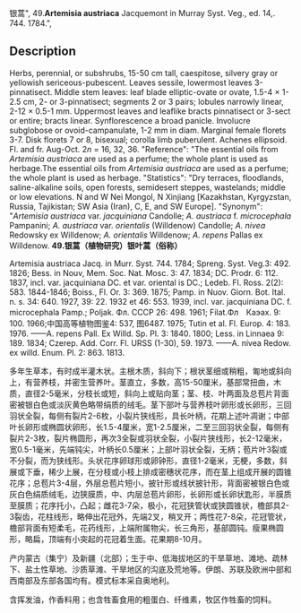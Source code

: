 银蒿",
49.**Artemisia austriaca** Jacquemont in Murray Syst. Veg., ed. 14,. 744. 1784.",

## Description
Herbs, perennial, or subshrubs, 15-50 cm tall, caespitose, silvery gray or yellowish sericeous-pubescent. Leaves sessile, lowermost leaves 3-pinnatisect. Middle stem leaves: leaf blade elliptic-ovate or ovate, 1.5-4 × 1-2.5 cm, 2- or 3-pinnatisect; segments 2 or 3 pairs; lobules narrowly linear, 2-12 × 0.5-1 mm. Uppermost leaves and leaflike bracts pinnatisect or 3-sect or entire; bracts linear. Synflorescence a broad panicle. Involucre subglobose or ovoid-campanulate, 1-2 mm in diam. Marginal female florets 3-7. Disk florets 7 or 8, bisexual; corolla limb puberulent. Achenes ellipsoid. Fl. and fr. Aug-Oct. 2*n* = 16, 32, 36.
  "Reference": "The essential oils from *Artemisia austriaca* are used as a perfume; the whole plant is used as herbage.The essential oils from *Artemisia austriaca* are used as a perfume; the whole plant is used as herbage.
  "Statistics": "Dry terraces, floodlands, saline-alkaline soils, open forests, semidesert steppes, wastelands; middle or low elevations. N and W Nei Mongol, N Xinjiang [Kazakhstan, Kyrgyzstan, Russia, Tajikistan; SW Asia (Iran), C, E, and SW Europe].
  "Synonym": "*Artemisia austriaca* var. *jacquiniana* Candolle; *A. austriaca* f. *microcephala* Pampanini; *A. austriaca* var. *orientalis* (Willdenow) Candolle; *A. nivea* Redowsky ex Willdenow; *A.* *orientalis* Willdenow; *A. repens* Pallas ex Willdenow.
**49.银蒿（植物研究）银叶蒿（俗称）**

Artemisia austriaca Jacq. in Murr. Syst. 744. 1784; Spreng. Syst. Veg.3: 492. 1826; Bess. in Nouv, Mem. Soc. Nat. Mosc. 3: 47. 1834; DC. Prodr. 6: 112. 1837, incl. var. jacquiniana DC. et var. oriental is DC.; Ledeb. Fl. Ross. 2(2): 583. 1844-1846; Boiss., Fl. Or. 3: 369. 1875; Pamp. in Nuov. Giorn. Bot. Ital. n. s. 34: 640. 1927, 39: 22. 1932 et 46: 553. 1939, incl. var. jacquiniana DC. f. microcephala Pamp.; Poljak. Фл. СССР 26: 498. 1961; Filat.Фл　Каэах. 9: 100. 1966;中国高等植物图鉴4: 537, 图6487. 1975; Tutin et al. Fl. Europ. 4: 183. 1976. ——A. repens Pall. Ex Willd. Sp. Pl. 3: 1840. 1800; Less. in Linnaea 9: 189. 1834; Czerep. Add. Corr. Fl. URSS (1-30), 59. 1973. ——A. nivea Redow. ex willd. Enum. Pl. 2: 863. 1813.

多年生草本，有时成半灌木状。主根木质，斜向下；根状茎细或稍粗，匍地或斜向上，有营养枝，并密生营养叶。茎直立，多数，高15-50厘米，基部常扭曲，木质，直径2-5毫米，分枝长或短，斜向上或贴向茎；茎、枝、叶两面及总苞片背面密被银白色或淡灰黄色略带绢质的绒毛。茎下部叶与营养枝叶卵形或长卵形，三回羽状全裂，每侧有裂片2-6枚，小裂片狭线形，具长叶柄，花期上述叶凋谢；中部叶长卵形或椭圆状卵形，长1.5-4厘米，宽1-2.5厘米，二至三回羽状全裂，每侧有裂片2-3枚，裂片椭圆形，再次3全裂或羽状全裂，小裂片狭线形，长2-12毫米，宽0.5-1毫米，先端钝尖，叶柄长0.5厘米；上部叶羽状全裂，无柄；苞片叶3裂或不分裂，而为狭线形。头状花序卵球形或卵钟形，直径1-2毫米，无梗，多数，斜展或下垂，稀少上展，在分枝或小枝上排成密穗状花序，而在茎上组成开展的圆锥花序；总苞片3-4层，外层总苞片短小，披针形或线状披针形，背面密被银白色或灰白色绢质绒毛，边狭膜质，中、内层总苞片卵形，长卵形或长卵状匙形，半膜质至膜质；花序托小，凸起；雌花3-7朵，极小，花冠狭管状或狭圆锥状，檐部具2-3裂齿，花柱线形，略伸出花冠外，先端2叉，稍叉开；两性花7-8朵，花冠管状，檐部背面有短柔毛，花药线形，上端附属物尖，长三角形，基部圆钝。瘦果椭圆形，略扁，顶端有小突起的花冠着生面。花果期8-10月。

产内蒙古（集宁）及新疆（北部）；生于中、低海拔地区的干旱草地、滩地、疏林下、盐土性草地、沙质草滩、干旱地区的沟底及荒地等。伊朗、苏联及欧洲中部和西南部及东部各国均有。模式标本采自奥地利。

含挥发油，作香料用；也含牲畜食用的粗蛋白、纤维素，牧区作牲畜的饲料。
